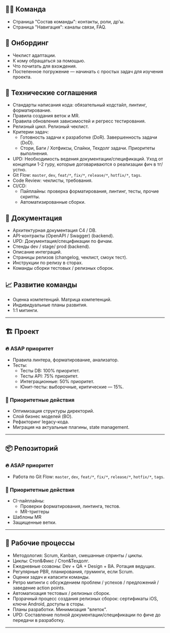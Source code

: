 ## 🧑‍💻 Команда
- Страница "Cостав команды": контакты, роли, др'ы.
- Страница "Навигация": каналы связи, FAQ.

## 🚀 Онбординг
- Чеклист адаптации.
- К кому обращаться за помощью.
- Что почитать для вхождения.
- Постепенное погружение — начинать с простых задач для изучения проекта.

## 🧰 Технические соглашения
- Cтандарты написания кода: обязательный кодстайл, линтинг, форматирование.
- Правила создания веток и MR.
- Правила обновления зависимостей и регресс тестирования.
- Релизный цикл. Релизный чеклист.
- Критерии задач:
  - Готовность задачи к разработке (DoR). Завершенность задачи (DoD).
  - Стори, Баги / Хотфиксы, Спайки, Техдолг задачи. Приоритеты выполнения.
- UPD: Необходимость ведения документации/спецификаций. Уход от концепции 1-2 гуру, которые договариваются о реализации фич в тг/устно.
- Git Flow: `master`, `dev`, `feat/*`, `fix/*`, `release/*`, `hotfix/*`, `tags`.
- Code Review: чеклисты, требования.
- CI/CD:
  - Пайплайны: проверка форматирования, линтинг, тесты, прочие скрипты.
  - Автоматизированные сборки.

## 🧾 Документация
- Архитектурная документация C4 / DB. 
- API-контракты (OpenAPI / Swagger) (backend).
- UPD: Документация/спецификации по фичам.
- Стенды dev / stage/ prod (backend).
- Описание интеграций.
- Cтраницы релизов (changelog, чеклист, смоук тест).
- Инструкции по релизу в сторах.
- Команды сборки тестовых / релизных сборок.

## 📈 Развитие команды
- Оценка компетенций. Матрица компетенций.
- Индивидуальные планы развития.
- 1:1 митинги.

---

## 🏗️ Проект

### 🔥 ASAP приоритет
- Правила линтера, форматирование, анализатор.
- Тесты:
  - Тесты DB: 100% приоритет.
  - Тесты API: 75% приоритет.
  - Интеграционные: 50% приоритет.
  - Юнит-тесты: выборочные, критические — 15%.

### 🎯 Приоритетные действия
- Оптимизация структуры директорий.
- Слой бизнес моделей (BO).
- Рефакторинг legacy-кода.
- Миграция на актуальные плагины, state management.

---

## 📦 Репозиторий

### 🔥 ASAP приоритет
- Работа по Git Flow: `master`, `dev`, `feat/*`, `fix/*`, `release/*`, `hotfix/*`, `tags`.

### 🎯 Приоритетные действия
- CI-пайплайны:
  - Проверки форматирования, линтинга, тестов.
  - MR-триггеры
- Шаблоны MR 
- Защищенные ветки.
  
---

## 🔄 Рабочие процессы

- Методология: Scrum, Kanban, смешанные спринты / циклы.
- Циклы: Стоп&Фикс / Стоп&Техдолг.
- Ежедневные созвоны: Dev + QA + Design + BA. Ротация ведущих.
- Регулярные PBR, планирования, груминги, если Scrum.
- Оценки задач и капасити команды.
- Ретро митинги с обсуждением проблем / успехов / предложений / заведение action points.
- Автоматизация тестовых / релизных сборок.
- Прзрачный процесс создания релизных сборок: cертификаты iOS, ключи Android, доступы в сторы.
- Планы разработки. Минимизация "влеток".
- UPD: Составление полной документации/спецификации по фиче до передачи в разработку.

---
